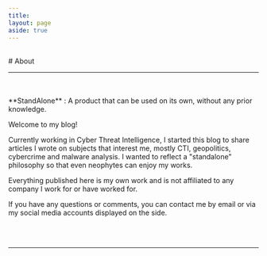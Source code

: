 ```yaml
---
title:
layout: page
aside: true
---
```

<br/>
# About
<hr>
<br/>
<br/>
**StandAlone** : A product that can be used on its own, without any prior knowledge.

Welcome to my blog!

Currently working in Cyber Threat Intelligence, I started this blog to share articles I wrote on subjects that interest me, mostly CTI, geopolitics, cybercrime and malware analysis. I wanted to reflect a "standalone" philosophy so that even neophytes can enjoy my works.

Everything published here is my own work and is not affiliated to any company I work for or have worked for.

If you have any questions or comments, you can contact me by email or via my social media accounts displayed on the side.

<br/><br/>

<hr>
